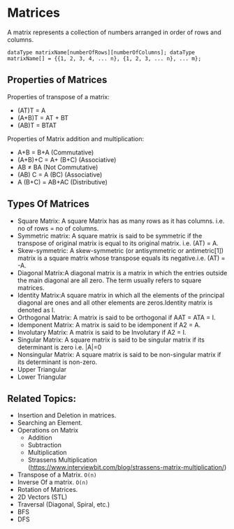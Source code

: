 # Matrices
A matrix represents a collection of numbers arranged in order of rows and columns. 

``
dataType matrixName[numberOfRows][numberOfColumns];
dataType matrixName[] = {{1, 2, 3, 4, ... n}, {1, 2, 3, ... n}, ... m};
``

## Properties of Matrices

Properties of transpose of a matrix:
- (AT)T = A
- (A+B)T = AT + BT
- (AB)T = BTAT

Properties of Matrix addition and multiplication:
- A+B = B+A (Commutative)
- (A+B)+C = A+ (B+C) (Associative)
- AB ≠ BA (Not Commutative)
- (AB) C = A (BC) (Associative)
- A (B+C) = AB+AC (Distributive)

## Types Of Matrices
- Square Matrix: A square Matrix has as many rows as it has columns. i.e. no of rows = no of columns.
- Symmetric matrix: A square matrix is said to be symmetric if the transpose of original matrix is equal to its original matrix. i.e. (AT) = A.
- Skew-symmetric: A skew-symmetric (or antisymmetric or antimetric[1]) matrix is a square matrix whose transpose equals its negative.i.e. (AT) = -A.
- Diagonal Matrix:A diagonal matrix is a matrix in which the entries outside the main diagonal are all zero. The term usually refers to square matrices.
- Identity Matrix:A square matrix in which all the elements of the principal diagonal are ones and all other elements are zeros.Identity matrix is denoted as I.
- Orthogonal Matrix: A matrix is said to be orthogonal if AAT = ATA = I.
- Idemponent Matrix: A matrix is said to be idemponent if A2 = A.
- Involutary Matrix: A matrix is said to be Involutary if A2 = I.
- Singular Matrix: A square matrix is said to be singular matrix if its determinant is zero i.e. |A|=0
- Nonsingular Matrix: A square matrix is said to be non-singular matrix if its determinant is non-zero.
- Upper Triangular
- Lower Triangular

## Related Topics:
- Insertion and Deletion in matrices. 
- Searching an Element.
- Operations on Matrix
    - Addition
    - Subtraction
    - Multiplication
    - Strassens Multiplication (https://www.interviewbit.com/blog/strassens-matrix-multiplication/)
- Transpose of a Matrix. ``O(n)``
- Inverse Of a matrix. ``O(n)``
- Rotation of Matrices.
- 2D Vectors (STL)
- Traversal (Diagonal, Spiral, etc.)
- BFS
- DFS